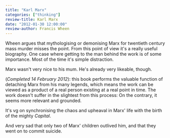 ```yaml
---
title: "Karl Marx"
categories: ["thinking"]
review-title: Karl Marx
date: "2012-01-30 12:00:00"
review-author: Francis Wheen
---
```



Wheen argues that mythologising or demonising Marx for twentieth century mass murder misses the point. From this point of view it's a really useful biography. One case where getting to the man behind the work is of some importance. Most of the time it's simple distraction.

Marx wasn't very nice to his mum. He's already very likeable, though.

(_Completed 14 February 2012_): this book performs the valuable function of detaching Marx from his many legends, which means the work can be viewed as a product of a real person existing at a real point in time. The work doesn't suffer in the slightest from this process: On the contrary, it seems more relevant and grounded.

It's vg on synchronising the chaos and upheaval in Marx' life with the birth of the mighty _Capital_.

And very sad that only two of Marx' children outlived him, and that they went on to commit suicide.
